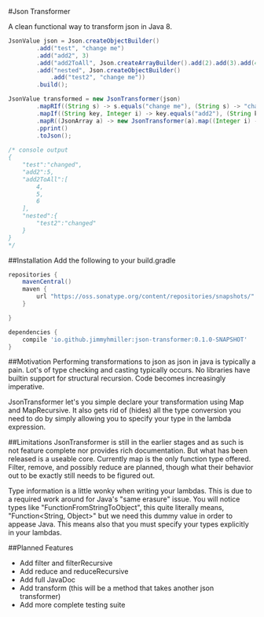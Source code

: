 #Json Transformer

A clean functional way to transform json in Java 8.

```java
JsonValue json = Json.createObjectBuilder()
        .add("test", "change me")
        .add("add2", 3)
        .add("add2ToAll", Json.createArrayBuilder().add(2).add(3).add(4))
        .add("nested", Json.createObjectBuilder()
            .add("test2", "change me"))
        .build();

JsonValue transformed = new JsonTransformer(json)
        .mapRIf((String s) -> s.equals("change me"), (String s) -> "changed")
        .mapIf((String key, Integer i) -> key.equals("add2"), (String key, Integer i) -> i + 2)
        .mapR((JsonArray a) -> new JsonTransformer(a).map((Integer i) -> i + 2).toJson())
        .pprint()
        .toJson();
 
/* console output
{
    "test":"changed",
    "add2":5,
    "add2ToAll":[
        4,
        5,
        6
    ],
    "nested":{
        "test2":"changed"
    }
}
*/
```

##Installation
Add the following to your build.gradle
```groovy
repositories {
    mavenCentral()
    maven {
        url "https://oss.sonatype.org/content/repositories/snapshots/"
    }

}

dependencies {
    compile 'io.github.jimmyhmiller:json-transformer:0.1.0-SNAPSHOT'
}
```



##Motivation
Performing transformations to json as json in java is typically a pain. Lot's of type checking and casting typically occurs. No libraries have builtin support for structural recursion. Code becomes increasingly imperative. 

JsonTransformer let's you simple declare your transformation using Map and MapRecursive. It also gets rid of (hides) all the type conversion you need to do by simply allowing you to specify your type in the lambda expression. 

##Limitations
JsonTransformer is still in the earlier stages and as such is not feature complete nor provides rich documentation. But what has been released is a useable core. Currently map is the only function type offered. Filter, remove, and possibly reduce are planned, though what their behavior out to be exactly still needs to be figured out.

Type information is a little wonky when writing your lambdas. This is due to a required work around for Java's "same erasure" issue. You will notice types like "FunctionFromStringToObject", this quite literally means, "Function\<String, Object\>" but we need this dummy value in order to appease Java. This means also that you must specify your types explicitly in your lambdas.

##Planned Features

* Add filter and filterRecursive
* Add reduce and reduceRecursive
* Add full JavaDoc
* Add transform (this will be a method that takes another json transformer)
* Add more complete testing suite